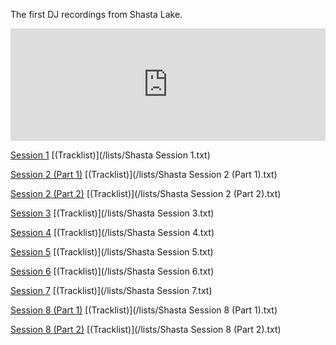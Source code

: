 The first DJ recordings from Shasta Lake.

<iframe width="100%" height="180" src="https://www.mixcloud.com/widget/iframe/?hide_cover=1&hide_artwork=1&feed=%2Fpeter-henry5%2Fplaylists%2Fshasta-lake%2F" frameborder="0" ></iframe>

[Session 1](https://www.dropbox.com/s/dpn35aui0i08d0u/Shasta%20Session%201.mp3?dl=0)
[(Tracklist)](/lists/Shasta Session 1.txt)

[Session 2 (Part 1)](https://www.dropbox.com/s/9c29l1bui9ns796/Shasta%20Session%202%20Part%201.mp3?dl=0)
[(Tracklist)](/lists/Shasta Session 2 (Part 1).txt)

[Session 2 (Part 2)](https://www.dropbox.com/s/oqaslpazqi6b12q/Shasta%20Session%202%20Part%202.mp3?dl=0)
[(Tracklist)](/lists/Shasta Session 2 (Part 2).txt)

[Session 3](https://www.dropbox.com/s/2h9a4dtqe4ve0ph/Shasta%20Session%203.mp3?dl=0)
[(Tracklist)](/lists/Shasta Session 3.txt)

[Session 4](https://www.dropbox.com/s/7jixd6j3kay9s47/Shasta%20Session%204.mp3?dl=0)
[(Tracklist)](/lists/Shasta Session 4.txt)

[Session 5](https://www.dropbox.com/s/672ju4berfphvrm/Shasta%20Session%205.mp3?dl=0)
[(Tracklist)](/lists/Shasta Session 5.txt)

[Session 6](https://www.dropbox.com/s/twxh6kpv765zmqn/Shasta%20Session%206.mp3?dl=0)
[(Tracklist)](/lists/Shasta Session 6.txt)

[Session 7](https://www.dropbox.com/s/i5q6zbs2aln1nx0/Shasta%20Session%207.mp3?dl=0)
[(Tracklist)](/lists/Shasta Session 7.txt)

[Session 8 (Part 1)](https://www.dropbox.com/s/imf6r0fx1nz3qx4/Shasta%20Session%208%20Part%201.mp3?dl=0)
[(Tracklist)](/lists/Shasta Session 8 (Part 1).txt)

[Session 8 (Part 2)](https://www.dropbox.com/s/13j3kdmh7snspxc/Shasta%20Session%208%20Part%202.mp3?dl=0)
[(Tracklist)](/lists/Shasta Session 8 (Part 2).txt)
